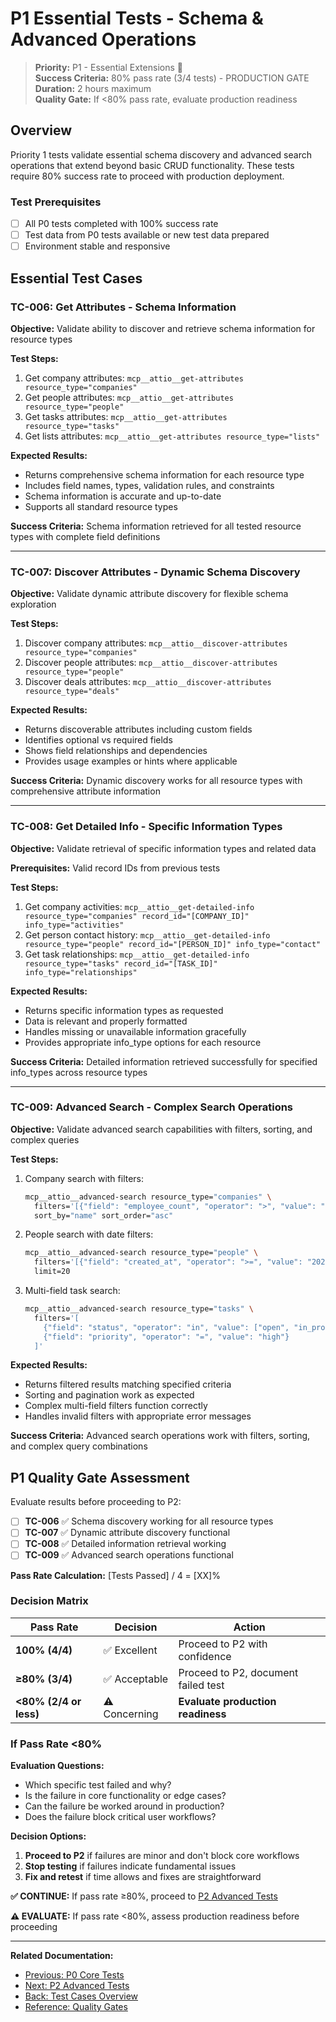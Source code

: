 # P1 Essential Tests - Schema & Advanced Operations

> **Priority:** P1 - Essential Extensions 🔧  
> **Success Criteria:** 80% pass rate (3/4 tests) - PRODUCTION GATE  
> **Duration:** 2 hours maximum  
> **Quality Gate:** If <80% pass rate, evaluate production readiness

## Overview

Priority 1 tests validate essential schema discovery and advanced search operations that extend beyond basic CRUD functionality. These tests require 80% success rate to proceed with production deployment.

### Test Prerequisites

- [ ] All P0 tests completed with 100% success rate
- [ ] Test data from P0 tests available or new test data prepared
- [ ] Environment stable and responsive

## Essential Test Cases

### TC-006: Get Attributes - Schema Information

**Objective:** Validate ability to discover and retrieve schema information for resource types

**Test Steps:**
1. Get company attributes: `mcp__attio__get-attributes resource_type="companies"`
2. Get people attributes: `mcp__attio__get-attributes resource_type="people"`
3. Get tasks attributes: `mcp__attio__get-attributes resource_type="tasks"`
4. Get lists attributes: `mcp__attio__get-attributes resource_type="lists"`

**Expected Results:**
- Returns comprehensive schema information for each resource type
- Includes field names, types, validation rules, and constraints
- Schema information is accurate and up-to-date
- Supports all standard resource types

**Success Criteria:** Schema information retrieved for all tested resource types with complete field definitions

---

### TC-007: Discover Attributes - Dynamic Schema Discovery

**Objective:** Validate dynamic attribute discovery for flexible schema exploration

**Test Steps:**
1. Discover company attributes: `mcp__attio__discover-attributes resource_type="companies"`
2. Discover people attributes: `mcp__attio__discover-attributes resource_type="people"`
3. Discover deals attributes: `mcp__attio__discover-attributes resource_type="deals"`

**Expected Results:**
- Returns discoverable attributes including custom fields
- Identifies optional vs required fields
- Shows field relationships and dependencies
- Provides usage examples or hints where applicable

**Success Criteria:** Dynamic discovery works for all resource types with comprehensive attribute information

---

### TC-008: Get Detailed Info - Specific Information Types

**Objective:** Validate retrieval of specific information types and related data

**Prerequisites:** Valid record IDs from previous tests

**Test Steps:**
1. Get company activities: `mcp__attio__get-detailed-info resource_type="companies" record_id="[COMPANY_ID]" info_type="activities"`
2. Get person contact history: `mcp__attio__get-detailed-info resource_type="people" record_id="[PERSON_ID]" info_type="contact"`
3. Get task relationships: `mcp__attio__get-detailed-info resource_type="tasks" record_id="[TASK_ID]" info_type="relationships"`

**Expected Results:**
- Returns specific information types as requested
- Data is relevant and properly formatted
- Handles missing or unavailable information gracefully
- Provides appropriate info_type options for each resource

**Success Criteria:** Detailed information retrieved successfully for specified info_types across resource types

---

### TC-009: Advanced Search - Complex Search Operations

**Objective:** Validate advanced search capabilities with filters, sorting, and complex queries

**Test Steps:**
1. Company search with filters:
   ```bash
   mcp__attio__advanced-search resource_type="companies" \
     filters='[{"field": "employee_count", "operator": ">", "value": "50"}]' \
     sort_by="name" sort_order="asc"
   ```

2. People search with date filters:
   ```bash
   mcp__attio__advanced-search resource_type="people" \
     filters='[{"field": "created_at", "operator": ">=", "value": "2024-01-01"}]' \
     limit=20
   ```

3. Multi-field task search:
   ```bash
   mcp__attio__advanced-search resource_type="tasks" \
     filters='[
       {"field": "status", "operator": "in", "value": ["open", "in_progress"]},
       {"field": "priority", "operator": "=", "value": "high"}
     ]'
   ```

**Expected Results:**
- Returns filtered results matching specified criteria
- Sorting and pagination work as expected
- Complex multi-field filters function correctly
- Handles invalid filters with appropriate error messages

**Success Criteria:** Advanced search operations work with filters, sorting, and complex query combinations

## P1 Quality Gate Assessment

Evaluate results before proceeding to P2:

- [ ] **TC-006** ✅ Schema discovery working for all resource types
- [ ] **TC-007** ✅ Dynamic attribute discovery functional
- [ ] **TC-008** ✅ Detailed information retrieval working
- [ ] **TC-009** ✅ Advanced search operations functional

**Pass Rate Calculation:** [Tests Passed] / 4 = [XX]%

### Decision Matrix

| Pass Rate | Decision | Action |
|-----------|----------|---------|
| **100% (4/4)** | ✅ Excellent | Proceed to P2 with confidence |
| **≥80% (3/4)** | ✅ Acceptable | Proceed to P2, document failed test |
| **<80% (2/4 or less)** | ⚠️ Concerning | **Evaluate production readiness** |

### If Pass Rate <80%

**Evaluation Questions:**
- Which specific test failed and why?
- Is the failure in core functionality or edge cases?
- Can the failure be worked around in production?
- Does the failure block critical user workflows?

**Decision Options:**
1. **Proceed to P2** if failures are minor and don't block core workflows
2. **Stop testing** if failures indicate fundamental issues
3. **Fix and retest** if time allows and fixes are straightforward

**✅ CONTINUE:** If pass rate ≥80%, proceed to [P2 Advanced Tests](./p2-advanced-tests.md)

**⚠️ EVALUATE:** If pass rate <80%, assess production readiness before proceeding

---

**Related Documentation:**
- [Previous: P0 Core Tests](./p0-core-tests.md)
- [Next: P2 Advanced Tests](./p2-advanced-tests.md)
- [Back: Test Cases Overview](./index.md)
- [Reference: Quality Gates](../05-quality-gates.md)